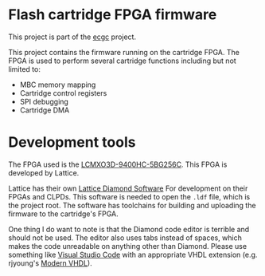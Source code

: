 # Flash cartridge FPGA firmware

This project is part of the [ecgc](https://efacdev.nl/pages/project/?name=ecgc)
project.

This project contains the firmware running on the cartridge FPGA.
The FPGA is used to perform several cartridge functions including but not
limited to:
- MBC memory mapping
- Cartridge control registers
- SPI debugging
- Cartridge DMA

# Development tools

The FPGA used is the [LCMXO3D-9400HC-5BG256C](https://nl.mouser.com/ProductDetail/Lattice/LCMXO3D-9400HC-5BG256C?qs=P1JMDcb91o6QDVkyLV%2FaZw%3D%3D).
This FPGA is developed by Lattice.

Lattice has their own [Lattice Diamond Software](https://www.latticesemi.com/latticediamond)
For development on their FPGAs and CLPDs.
This software is needed to open the `.ldf` file, which is the project root.
The software has toolchains for building and uploading the firmware to the
cartridge's FPGA.

One thing I do want to note is that the Diamond code editor is terrible and 
should not be used.
The editor also uses tabs instead of spaces,
which makes the code unreadable on anything other than Diamond.
Please use something like [Visual Studio Code](https://code.visualstudio.com/download)
with an appropriate VHDL extension (e.g. rjyoung's [Modern VHDL](https://github.com/richjyoung/vscode-modern-vhdl)).